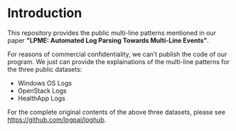 # Introduction

This repository provides the public multi-line patterns mentioned in our paper **"LPME: Automated Log Parsing Towards Multi-Line Events"**.

For reasons of commercial confidentiality, we can’t publish the code of our program. 
We just can provide the explainations of the multi-line patterns for the three public datasets:

* Windows OS Logs
* OpenStack Logs
* HealthApp Logs

For the complete original contents of the above three datasets, please see https://github.com/logpai/loghub.


